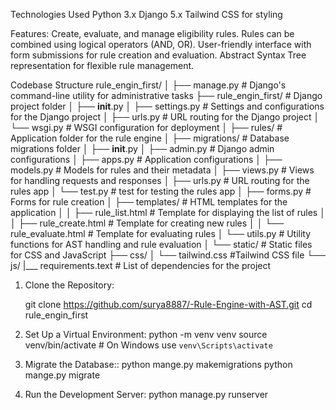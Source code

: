 Technologies Used
    Python 3.x
    Django 5.x
    Tailwind CSS for styling

Features:
    Create, evaluate, and manage eligibility rules.
    Rules can be combined using logical operators (AND, OR).
    User-friendly interface with form submissions for rule creation and evaluation.
    Abstract Syntax Tree representation for flexible rule management.


Codebase Structure
rule_engin_first/
│
├── manage.py               # Django's command-line utility for administrative tasks
├── rule_engin_first/            # Django project folder
│   ├── __init__.py
│   ├── settings.py         # Settings and configurations for the Django project
│   ├── urls.py             # URL routing for the Django project
│   └── wsgi.py             # WSGI configuration for deployment
│
├── rules/                      # Application folder for the rule engine
│   ├── migrations/             # Database migrations folder
│   ├── __init__.py
│   ├── admin.py                # Django admin configurations
│   ├── apps.py                 # Application configurations
│   ├── models.py               # Models for rules and their metadata
│   ├── views.py                # Views for handling requests and responses
│   ├── urls.py                 # URL routing for the rules app
│   └── test.py                 # test for testing  the rules app
│   ├── forms.py                # Forms for rule creation
│   ├── templates/              # HTML templates for the application
│   │   ├── rule_list.html      # Template for displaying the list of rules
│   │   ├── rule_create.html    # Template for creating new rules
│   │   └── rule_evaluate.html  # Template for evaluating rules
│   └── utils.py                # Utility functions for AST handling and rule evaluation
│
└── static/                     # Static files for CSS and JavaScript
    ├── css/
    │   └── tailwind.css        #Tailwind CSS file
    └── js/
|___ requirements.text          #  List of dependencies for the project

1. Clone the Repository:

    git clone https://github.com/surya8887/-Rule-Engine-with-AST.git
    cd rule_engin_first

2. Set Up a Virtual Environment:
    python -m venv venv
    source venv/bin/activate  # On Windows use `venv\Scripts\activate`

3. Migrate the Database::
    python mange.py makemigrations
    python mange.py migrate
    
4. Run the Development Server:
    python manage.py runserver
    